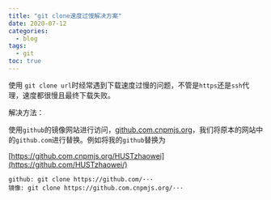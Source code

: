 ```yaml
---
title: "git clone速度过慢解决方案"
date: 2020-07-12
categories:
  - blog
tags:
  - git
toc: true
---
```


使用 `git clone url`时经常遇到下载速度过慢的问题，不管是`https`还是`ssh`代理，速度都很慢且最终下载失败。

解决方法：

使用`github`的镜像网站进行访问，[github.com.cnpmjs.org](https://link.zhihu.com/?target=http%3A//github.com.cnpmjs.org)，我们将原本的网站中的`github.com`进行替换。例如将我的`github`替换为

[https://github.com.cnpmjs.org/HUSTzhaowei](https://github.com/HUSTzhaowei/)

```
github: git clone https://github.com/···
镜像: git clone https://github.com.cnpmjs.org/···
```

